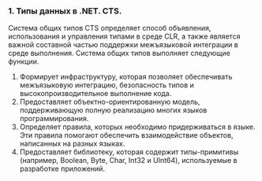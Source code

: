 ### 1. Типы данных в .NET. CTS.

 Система общих типов CTS определяет способ объявления, использования и управления типами в среде CLR, а также является важной составной частью поддержки межъязыковой интеграции в среде выполнения. Система общих типов выполняет следующие функции.

1. Формирует инфраструктуру, которая позволяет обеспечивать межъязыковую интеграцию, безопасность типов и высокопроизводительное выполнение кода.
2. Предоставляет объектно-ориентированную модель, поддерживающую полную реализацию многих языков программирования.
3. Определяет правила, которых необходимо придерживаться в языке. Эти правила помогают обеспечить взаимодействие объектов, написанных на разных языках.
4. Предоставляет библиотеку, которая содержит типы-примитивы (например, Boolean, Byte, Char, Int32 и UInt64), используемые в разработке приложений.
